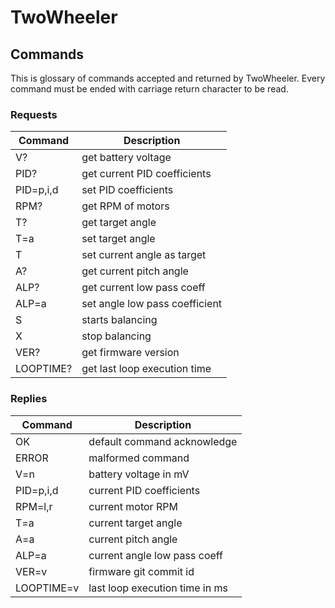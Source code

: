 # TwoWheeler

## Commands

This is glossary of commands accepted and returned by TwoWheeler.
Every command must be ended with carriage return character to be
read.


### Requests

|   Command   |          Description           |
| ----------- | ------------------------------ |
| V?          | get battery voltage            |
| PID?        | get current PID coefficients   |
| PID=p,i,d   | set PID coefficients           |
| RPM?        | get RPM of motors              |
| T?          | get target angle               |
| T=a         | set target angle               |
| T           | set current angle as target    |
| A?          | get current pitch angle        |
| ALP?        | get current low pass coeff     |
| ALP=a       | set angle low pass coefficient |
| S           | starts balancing               |
| X           | stop balancing                 |
| VER?        | get firmware version           |
| LOOPTIME?   | get last loop execution time   |


### Replies

|   Command   |          Description           |
| ----------- | ------------------------------ |
| OK          | default command acknowledge    |
| ERROR       | malformed command              |
| V=n         | battery voltage in mV          |
| PID=p,i,d   | current PID coefficients       |
| RPM=l,r     | current motor RPM              |
| T=a         | current target angle           |
| A=a         | current pitch angle            |
| ALP=a       | current angle low pass coeff   |
| VER=v       | firmware git commit id         |
| LOOPTIME=v  | last loop execution time in ms |
